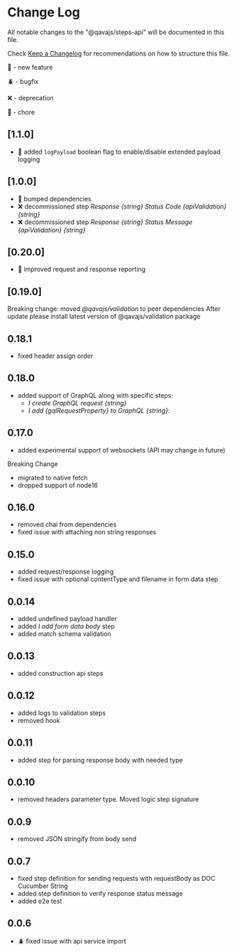 # Change Log

All notable changes to the "@qavajs/steps-api" will be documented in this file.

Check [Keep a Changelog](http://keepachangelog.com/) for recommendations on how to structure this file.

:rocket: - new feature

:beetle: - bugfix

:x: - deprecation

:pencil: - chore

## [1.1.0]
- :rocket: added `logPayload` boolean flag to enable/disable extended payload logging

## [1.0.0]
- :pencil: bumped dependencies
- :x: decommissioned step _Response {string} Status Code {apiValidation} {string}_
- :x: decommissioned step _Response {string} Status Message {apiValidation} {string}_

## [0.20.0]
- :rocket: improved request and response reporting

## [0.19.0]
Breaking change: moved _@qavajs/validation_ to peer dependencies
After update please install latest version of @qavajs/validation package

## 0.18.1
- fixed header assign order

## 0.18.0
- added support of GraphQL along with specific steps:
  - _I create GraphQL request {string}_
  - _I add {gqlRequestProperty} to GraphQL {string}:_

## 0.17.0
- added experimental support of websockets (API may change in future)

Breaking Change
- migrated to native fetch
- dropped support of node16

## 0.16.0
- removed chai from dependencies
- fixed issue with attaching non string responses

## 0.15.0
- added request/response logging
- fixed issue with optional contentType and filename in form data step

## 0.0.14
- added undefined payload handler
- added _I add form data body_ step
- added match schema validation
  
## 0.0.13
- added construction api steps

## 0.0.12
- added logs to validation steps
- removed hook

## 0.0.11
- added step for parsing response body with needed type

## 0.0.10
- removed headers parameter type. Moved logic step signature

## 0.0.9
- removed JSON stringify from body send

## 0.0.7
- fixed step definition for sending requests with requestBody as DOC Cucumber String 
- added step definition to verify response status message
- added e2e test

## 0.0.6
- :beetle: fixed issue with api service import
